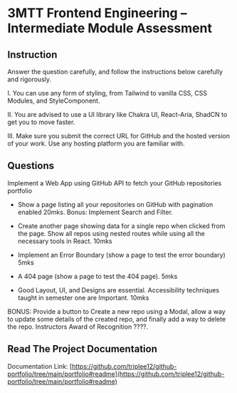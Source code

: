 # 3MTT Frontend Engineering – Intermediate Module Assessment

## Instruction

Answer the question carefully, and follow the instructions below carefully and rigorously.

I. You can use any form of styling, from Tailwind to vanilla CSS, CSS Modules, and StyleComponent.

II. You are advised to use a UI library like Chakra UI, React-Aria, ShadCN to get you to move faster.

III. Make sure you submit the correct URL for GitHub and the hosted version of your work. Use any hosting platform you are familiar with.

## Questions

Implement a Web App using GitHub API to fetch your GitHub repositories portfolio

- Show a page listing all your repositories on GitHub with pagination enabled 20mks. Bonus: Implement Search and Filter.

- Create another page showing data for a single repo when clicked from the page. Show all repos using nested routes while using all the necessary tools in React. 10mks

- Implement an Error Boundary (show a page to test the error boundary) 5mks

- A 404 page  (show a page to test the 404 page). 5mks

- Good Layout, UI, and Designs are essential. Accessibility techniques taught in semester one are Important. 10mks

BONUS: Provide a button to Create a new repo using a Modal, allow a way to update some details of the created repo, and finally add a way to delete the repo. Instructors Award of Recognition ????.

## Read The Project Documentation

Documentation Link: [https://github.com/triplee12/github-portfolio/tree/main/portfolio#readme](https://github.com/triplee12/github-portfolio/tree/main/portfolio#readme)
